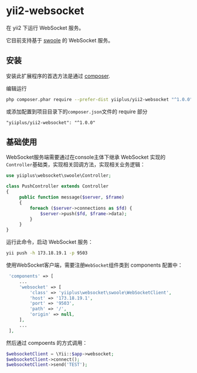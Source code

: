 # yii2-websocket

在 yii2 下运行 WebSocket 服务。

它目前支持基于 [swoole](www.swoole.com) 的 WebSocket 服务。

## 安装

安装此扩展程序的首选方法是通过 [composer](http://getcomposer.org/download/).

编辑运行

```bash
php composer.phar require --prefer-dist yiiplus/yii2-websocket "^1.0.0"
```

或添加配置到项目目录下的`composer.json`文件的 require 部分

```
"yiiplus/yii2-websocket": "^1.0.0"
```

## 基础使用

WebSocket服务端需要通过在console主体下继承 WebSocket 实现的`Controller`基础类，实现相关回调方法，实现相关业务逻辑：

```php
use yiiplus\websocket\swoole\Controller;

class PushController extends Controller
{
     public function message($server, $frame) 
     {
         foreach ($server->connections as $fd) {
             $server->push($fd, $frame->data);
         }
     }  
}
```

运行此命令，启动 WebSocket 服务：

```bash
yii push -h 173.18.19.1 -p 9503
```

使用WebSocket客户端，需要注册`WebSocket`组件类到 components 配置中：

```php
 'components' => [
     ...
     'websocket' => [
         'class' => 'yiiplus\websocket\swoole\WebSocketClient',
         'host' => '173.18.19.1',
         'port' => '9503',
         'path' => '/',
         'origin' => null,
     ],
     ...
 ],
```

然后通过 compoents 的方式调用：

```php
$websocketClient = \Yii::$app->websocket;
$websocketClient->connect();
$websocketClient->send('TEST');
```